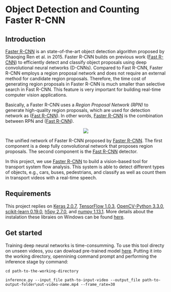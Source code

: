 # Object Detection and Counting Faster R-CNN


## Introduction

[Faster R-CNN](https://arxiv.org/abs/1506.01497) is an state-of-the-art object detection algorithm proposed by Shaoqing Ren et al. in 2015. Faster R-CNN builds on previous work ([Fast R-CNN](https://arxiv.org/abs/1504.08083)) to efficiently detect and classify object proposals using deep convolutional neural networks (D-CNNs). Compared to Fast R-CNN, Faster R-CNN employs a region proposal network and does not require an external method for candidate region proposals. Therefore, the time cost of generating region proposals in Faster R-CNN is much smaller than selective search in Fast R-CNN. This feature is very important for building real-time computer vision applications.


Basically, a Faster R-CNN uses a *Region Proposal Network (RPN)* to generate high-quality region proposals, which are used for detection network as ([Fast R-CNN](https://arxiv.org/abs/1504.08083)). In other words, [Faster R-CNN](https://arxiv.org/abs/1506.01497) is the combination between RPN and ([Fast R-CNN](https://arxiv.org/abs/1504.08083)). 

 <p align="center"> 
<img src="https://github.com/huyhieupham/Object-Detection-and-Counting-Faster-R-CNN/blob/master/figure/Faster-RCNN.png">
</p>

The unified network of Faster R-CNN proposed by [Faster R-CNN](https://arxiv.org/abs/1506.01497). The first component is a deep fully convolutional network that proposes region proposals. The second component is the [Fast R-CNN](https://arxiv.org/abs/1504.08083) detector.


In this project, we use [Faster R-CNN](https://arxiv.org/abs/1506.01497) to build a vision-based tool for transport system flow analysis. This system is able to detect different types of objects, e.g., cars, buses, pedestrians, and classify as well as count them in transport videos with a real-time speech.

## Requirements

This project replies on [Keras 2.0.7](https://faroit.github.io/keras-docs/2.0.7/), [TensorFlow 1.0.3](https://www.tensorflow.org/install/), [OpenCV-Python 3.3.0](https://pypi.python.org/pypi/opencv-contrib-python/3.3.0.10), [scikit-learn 0.19.0](https://pypi.python.org/pypi/scikit-learn/0.19.0), [h5py 2.7.0](https://pypi.python.org/pypi/h5py/2.7.0), and [numpy 1.13.1](https://pypi.python.org/pypi/numpy/1.13.1). More details about the instalation these libraies on Windows can be found [here](https://github.com/huyhieupham/Installing-Keras-Theao-Tensorflow-with-GPU-on-Windows-10).

## Get started 

Training deep neural networks is time-consumming. To use this tool directy on unseen videos, you can dowload pre-trained model [here]( https://drive.google.com/open?id=1xNjHc2bLwRc_HkqwtIwIKApP50r0-vOw). Putting it into the working directory, opennining command prompt  and performing the inference stage by command:

```cd path-to-the-working-directory```

```inference.py --input_file path-to-input-video --output_file path-to-output-folder\out-video-name.mp4 --frame_rate=30```
